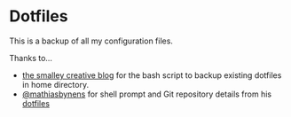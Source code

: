 # Dotfiles

This is a backup of all my configuration files.

Thanks to…
* [the smalley creative blog](http://blog.smalleycreative.com/tutorials/using-git-and-github-to-manage-your-dotfiles/) for the bash script to backup existing dotfiles in home directory.
* [@mathiasbynens](https://github.com/mathiasbynens) for shell prompt and Git repository details from his [dotfiles](https://github.com/mathiasbynens/dotfiles)
